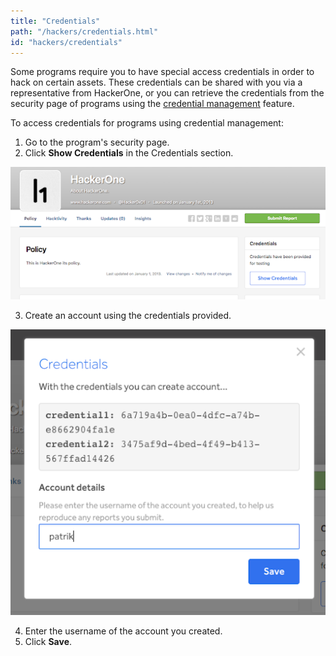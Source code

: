```yaml
---
title: "Credentials"
path: "/hackers/credentials.html"
id: "hackers/credentials"
---
```


Some programs require you to have special access credentials in order to hack on certain assets. These credentials can be shared with you via a representative from HackerOne, or you can retrieve the credentials from the security page of programs using the [credential management](/programs/credential-management.html) feature. 

To access credentials for programs using credential management:
1. Go to the program's security page. 
2. Click <b>Show Credentials</b> in the Credentials section. 

![credentials-1](./images/credentials-1.png)

3. Create an account using the credentials provided.

![credentials-2](./images/credentials-2.png)
 
4. Enter the username of the account you created. 
5. Click <b>Save</b>. 
